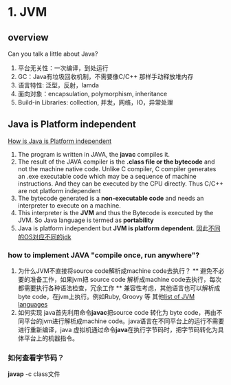 # 1. JVM
## overview
Can you talk a little about Java?
1. 平台无关性：一次编译，到处运行
2. GC：Java有垃圾回收机制，不需要像C/C++ 那样手动释放堆内存
3. 语言特性: 泛型，反射，lamda
4. 面向对象：encapsulation, polymorphism, inheritance 
5. Build-in Libraries: collection, 并发，网络，IO，异常处理

## Java is Platform independent  
[How is Java is Platform independent](https://www.geeksforgeeks.org/java-platform-independent/)
1. The program is written in JAVA, the **javac** compiles it.  
2. The result of the JAVA compiler is the **.class file or the bytecode** and not the machine native code. Unlike C compiler, C compiler generates an .exe executable code which may be a sequence of machine instructions. And they can be executed by the CPU directly. Thus C/C++ are not platform independent 
3. The bytecode generated is a **non-executable code** and needs an interpreter to execute on a machine. 
4. This interpreter is the **JVM** and thus the Bytecode is executed by the JVM. So Java language is termed as **portability**
5. Java is platform independent but **JVM is platform dependent**. 因此[不同的OS对应不同的jdk](https://www.oracle.com/technetwork/java/javase/downloads/jdk8-downloads-2133151.html) 
### how to implement JAVA "compile once, run anywhere"?
1. 为什么JVM不直接将source code解析成machine code去执行？
** 避免不必要的准备工作，如果jvm把 source code 解析成machine code去执行，每次都需要执行各种语法检查，冗余工作
** 兼容性考虑，其他语言也可以解析成byte code，在jvm上执行。例如Ruby, Groovy 等 其他[list of JVM languages](https://en.wikipedia.org/wiki/List_of_JVM_languages)
2. 如何实现
java首先利用命令**javac**把source code 转化为 byte code，再由不同平台的jvm进行解析成machine code。java语言在不同平台上的运行不需要进行重新编译，java 虚拟机通过命令**java**在执行字节码时，把字节码转化为具体平台上的机器指令。
### 如何查看字节码？
**javap** -c class文件
